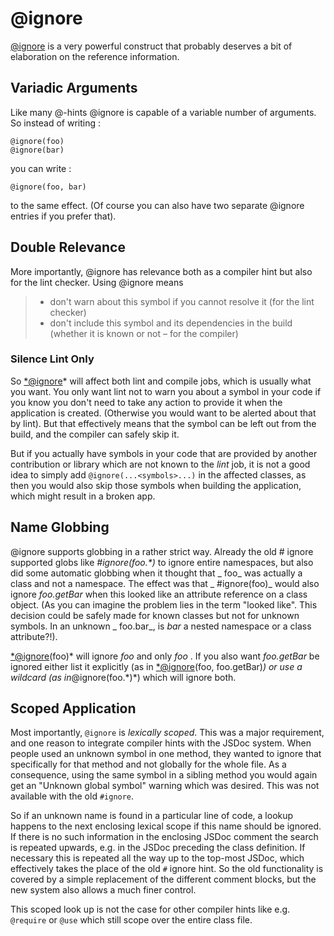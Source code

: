 # @ignore

[@ignore](http://archive.qooxdoo.org/5.0.2/pages/development/api_jsdoc_ref.html#ignore) is a very powerful construct that
probably deserves a bit of elaboration on the reference information.

## Variadic Arguments

Like many @-hints @ignore is capable of a variable number of arguments. So
instead of writing :

```
@ignore(foo)
@ignore(bar)
```

you can write :

```
@ignore(foo, bar)
```

to the same effect. (Of course you can also have two separate @ignore entries if
you prefer that).

## Double Relevance

More importantly, @ignore has relevance both as a compiler hint but also for the
lint checker. Using @ignore means

> - don't warn about this symbol if you cannot resolve it (for the lint checker)
> - don't include this symbol and its dependencies in the build (whether it is
>   known or not – for the compiler)

### Silence Lint Only

So [\*@ignore](mailto:*@ignore)\* will affect both lint and compile jobs, which
is usually what you want. You only want lint not to warn you about a symbol in
your code if you know you don't need to take any action to provide it when the
application is created. (Otherwise you would want to be alerted about that by
lint). But that effectively means that the symbol can be left out from the
build, and the compiler can safely skip it.

But if you actually have symbols in your code that are provided by another
contribution or library which are not known to the _lint_ job, it is not a good
idea to simply add `@ignore(...<symbols>...)` in the affected classes, as then
you would also skip those symbols when building the application, which might
result in a broken app.

## Name Globbing

@ignore supports globbing in a rather strict way. Already the old # ignore
supported globs like _#ignore(foo.*)_ to ignore entire namespaces, but also did
some automatic globbing when it thought that _ foo_ was actually a class and not
a namespace. The effect was that _ #ignore(foo)_ would also ignore _foo.getBar_
when this looked like an attribute reference on a class object. (As you can
imagine the problem lies in the term "looked like". This decision could be
safely made for known classes but not for unknown symbols. In an unknown _
foo.bar_, is _bar_ a nested namespace or a class attribute?!).

[\*@ignore](mailto:*@ignore)(foo)\* will ignore _foo_ and only _foo_ . If you
also want _foo.getBar_ be ignored either list it explicitly (as in
[\*@ignore](mailto:*@ignore)(foo, foo.getBar)_) or use a wildcard (as
in_@ignore(foo.\*)\*) which will ignore both.

## Scoped Application

Most importantly, `@ignore` is _lexically scoped_. This was a major requirement,
and one reason to integrate compiler hints with the JSDoc system. When people
used an unknown symbol in one method, they wanted to ignore that specifically
for that method and not globally for the whole file. As a consequence, using the
same symbol in a sibling method you would again get an "Unknown global symbol"
warning which was desired. This was not available with the old `#ignore`.

So if an unknown name is found in a particular line of code, a lookup happens to
the next enclosing lexical scope if this name should be ignored. If there is no
such information in the enclosing JSDoc comment the search is repeated upwards,
e.g. in the JSDoc preceding the class definition. If necessary this is repeated
all the way up to the top-most JSDoc, which effectively takes the place of the
old `#` ignore hint. So the old functionality is covered by a simple replacement
of the different comment blocks, but the new system also allows a much finer
control.

This scoped look up is not the case for other compiler hints like e.g. `@require`
or `@use` which still scope over the entire class file.
